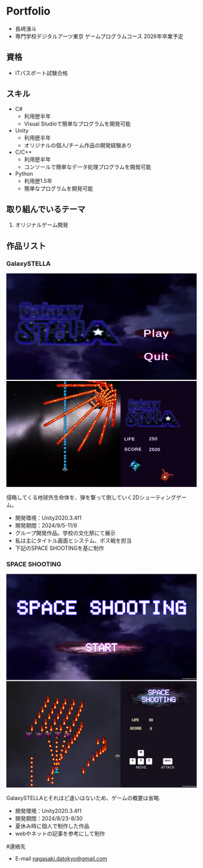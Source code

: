 # Portfolio

- 長﨑湧斗
- 専門学校デジタルアーツ東京 ゲームプログラムコース 2026年卒業予定

## 資格
- ITパスポート試験合格

## スキル
- C#
  - 利用歴半年
  - Visual Studioで簡単なプログラムを開発可能
- Unity
  - 利用歴半年
  - オリジナルの個人/チーム作品の開発経験あり
- C/C++
  - 利用歴半年
  - コンソールで簡単なデータ処理プログラムを開発可能
- Python
  - 利用歴1.5年
  - 簡単なプログラムを開発可能

## 取り組んでいるテーマ
1. オリジナルゲーム開発

## 作品リスト
### GalaxySTELLA
<img src="image/galaxy.png" alt="GalaxySTELLA">
<img src="image/galaxy4.png">

侵略してくる地球外生命体を、弾を撃って倒していく2Dシューティングゲーム。
- 開発環境：Unity2020.3.4f1
- 開発期間：2024/9/5-11/9
- グループ開発作品。学校の文化祭にて展示
- 私は主にタイトル画面とシステム、ボス戦を担当
- 下記のSPACE SHOOTINGを基に制作

### SPACE SHOOTING
<img src="image/space.png" alt="SPACE SHOOTING">
<img src="image/space2.png">

GalaxySTELLAとそれほど違いはないため、ゲームの概要は省略.
- 開発環境：Unity2020.3.4f1
- 開発期間：2024/8/23-8/30
- 夏休み時に個人で制作した作品
- webやネットの記事を参考にして制作

#連絡先
- E-mail [nagasaki.datokyo@gmail.com](nagasaki.datokyo@gmail.com)